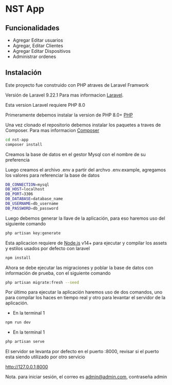 # NST App

## Funcionalidades

- Agregar Editar usuarios
- Agregar, Editar Clientes
- Agregar Editar Dispositivos
- Administrar ordenes

## Instalación

Este proyecto fue construido con PHP atraves de Laravel Framwork

Versión de Laravel 9.22.1 Para mas informacion [Laravel](https://laravel.com/docs/9.x/releases).

Esta version Laravel requiere PHP 8.0

Primeramente debemos instalar la version de PHP 8.0+ [PHP](https://www.php.net/downloads.php)

Una vez clonado el repositorio debemos instalar los paquetes a traves de Composer.
Para mas informacion [Composer](https://getcomposer.org/doc/00-intro.md)

```sh
cd nst-app
composer install
```
Creamos la base de datos en el gestor Mysql con el nombre de su preferencia

Luego creamos el archivo .env a partir del archvo .env.example, agregamos los valores para referenciar la base de datos

```sh
DB_CONNECTION=mysql
DB_HOST=localhost
DB_PORT=3306
DB_DATABASE=database_name
DB_USERNAME=db_username
DB_PASSWORD=db_password
```

Luego debemos generar la llave de la aplicación, para eso haremos uso del siguiente comando

```sh
php artisan key:generate
```

Esta aplicacion requiere de [Node.js](https://nodejs.org/) v14+ para ejecutar y compilar los assets y estilos usados por defecto con laravel

```sh
npm install
```

Ahora se debe ejecutar las migraciones y poblar la base de datos con información de prueba, con el siguiente comando

```sh
php artisan migrate:fresh --seed
```

Por último para ejecutar la aplicación haremos uso de dos comandos, uno para compilar los haces en tiempo real y otro para levantar el servidor de la aplicación.

- En la terminal 1

```sh
npm run dev
```

- En la terminal 1

```sh
php artisan serve
```

El servidor se levanta por defecto en el puerto :8000, revisar si el puerto esta siendo utilizado por otro servicio

http://127.0.0.1:8000

Nota. para iniciar sesión, el correo es admin@admin.com, contraseña admin

